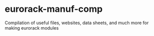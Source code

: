 # eurorack-manuf-comp
Compilation of useful files, websites, data sheets, and much more for making eurorack modules
